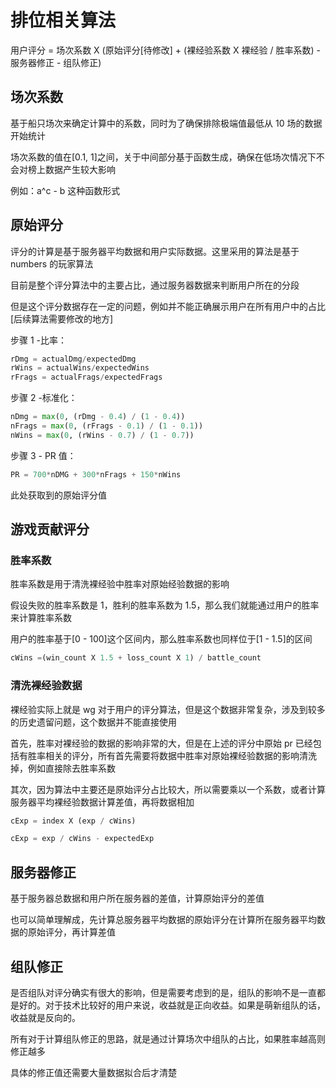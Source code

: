 # 排位相关算法

用户评分 = 场次系数 X (原始评分[待修改] + (裸经验系数 X 裸经验 / 胜率系数) - 服务器修正 - 组队修正)

## 场次系数

基于船只场次来确定计算中的系数，同时为了确保排除极端值最低从 10 场的数据开始统计

场次系数的值在[0.1, 1]之间，关于中间部分基于函数生成，确保在低场次情况下不会对榜上数据产生较大影响

例如：a^c - b 这种函数形式

## 原始评分

评分的计算是基于服务器平均数据和用户实际数据。这里采用的算法是基于 numbers 的玩家算法

目前是整个评分算法中的主要占比，通过服务器数据来判断用户所在的分段

但是这个评分数据存在一定的问题，例如并不能正确展示用户在所有用户中的占比[后续算法需要修改的地方]

步骤 1 -比率：

```python
rDmg = actualDmg/expectedDmg
rWins = actualWins/expectedWins
rFrags = actualFrags/expectedFrags
```

步骤 2 -标准化：

```python
nDmg = max(0, (rDmg - 0.4) / (1 - 0.4))
nFrags = max(0, (rFrags - 0.1) / (1 - 0.1))
nWins = max(0, (rWins - 0.7) / (1 - 0.7))
```

步骤 3 - PR 值：

```python
PR = 700*nDMG + 300*nFrags + 150*nWins
```

此处获取到的原始评分值

## 游戏贡献评分

### 胜率系数

胜率系数是用于清洗裸经验中胜率对原始经验数据的影响

假设失败的胜率系数是 1，胜利的胜率系数为 1.5，那么我们就能通过用户的胜率来计算胜率系数

用户的胜率基于[0 - 100]这个区间内，那么胜率系数也同样位于[1 - 1.5]的区间

```python
cWins =(win_count X 1.5 + loss_count X 1) / battle_count
```

### 清洗裸经验数据

裸经验实际上就是 wg 对于用户的评分算法，但是这个数据非常复杂，涉及到较多的历史遗留问题，这个数据并不能直接使用

首先，胜率对裸经验的数据的影响非常的大，但是在上述的评分中原始 pr 已经包括有胜率相关的评分，所有首先需要将数据中胜率对原始裸经验数据的影响清洗掉，例如直接除去胜率系数

其次，因为算法中主要还是原始评分占比较大，所以需要乘以一个系数，或者计算服务器平均裸经验数据计算差值，再将数据相加

```python
cExp = index X (exp / cWins)

cExp = exp / cWins - expectedExp
```

## 服务器修正

基于服务器总数据和用户所在服务器的差值，计算原始评分的差值

也可以简单理解成，先计算总服务器平均数据的原始评分在计算所在服务器平均数据的原始评分，再计算差值

## 组队修正

是否组队对评分确实有很大的影响，但是需要考虑到的是，组队的影响不是一直都是好的。对于技术比较好的用户来说，收益就是正向收益。如果是萌新组队的话，收益就是反向的。

所有对于计算组队修正的思路，就是通过计算场次中组队的占比，如果胜率越高则修正越多

具体的修正值还需要大量数据拟合后才清楚
